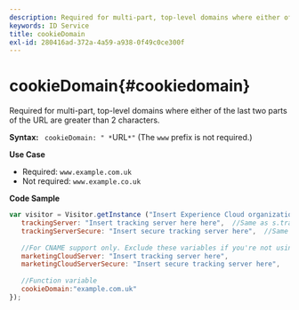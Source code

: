 ```yaml
---
description: Required for multi-part, top-level domains where either of the last two parts of the URL are greater than 2 characters.
keywords: ID Service
title: cookieDomain
exl-id: 280416ad-372a-4a59-a938-0f49c0ce300f
---
```

# cookieDomain{#cookiedomain}

Required for multi-part, top-level domains where either of the last two parts of the URL are greater than 2 characters.

 **Syntax:** ` cookieDomain: " *`URL`*"` (The `www` prefix is not required.)

**Use Case**

* Required: `www.example.com.uk`
* Not required: `www.example.co.uk`

**Code Sample**

```js
var visitor = Visitor.getInstance ("Insert Experience Cloud organization ID here",{ 
   trackingServer: "Insert tracking server here here",  //Same as s.trackingServer 
   trackingServerSecure: "Insert secure tracking server here",  //Same as s.trackingServerSecure 
 
   //For CNAME support only. Exclude these variables if you're not using CNAME 
   marketingCloudServer: "Insert tracking server here", 
   marketingCloudServerSecure: "Insert secure tracking server here", 
 
   //Function variable 
   cookieDomain:"example.com.uk" 
});
```
